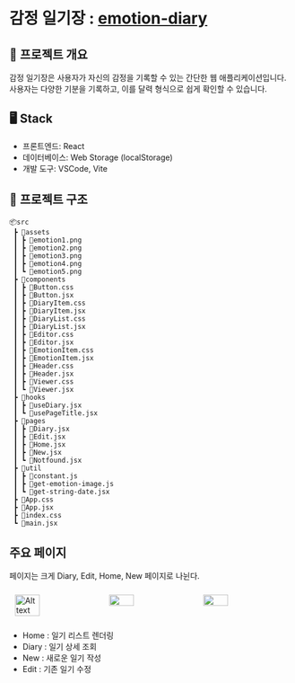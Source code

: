# 감정 일기장 : [emotion-diary](https://jyundev.github.io/emotion-diary/)

## 📝 프로젝트 개요 

감정 일기장은 사용자가 자신의 감정을 기록할 수 있는 간단한 웹 애플리케이션입니다. 사용자는 다양한 기분을 기록하고, 이를 달력 형식으로 쉽게 확인할 수 있습니다. 

## 🖥️ Stack

- 프론트엔드: React
- 데이터베이스: Web Storage (localStorage)
- 개발 도구: VSCode, Vite

## 📁 프로젝트 구조

```
📦src
 ┣ 📂assets
 ┃ ┣ 📜emotion1.png
 ┃ ┣ 📜emotion2.png
 ┃ ┣ 📜emotion3.png
 ┃ ┣ 📜emotion4.png
 ┃ ┗ 📜emotion5.png
 ┣ 📂components
 ┃ ┣ 📜Button.css
 ┃ ┣ 📜Button.jsx
 ┃ ┣ 📜DiaryItem.css
 ┃ ┣ 📜DiaryItem.jsx
 ┃ ┣ 📜DiaryList.css
 ┃ ┣ 📜DiaryList.jsx
 ┃ ┣ 📜Editor.css
 ┃ ┣ 📜Editor.jsx
 ┃ ┣ 📜EmotionItem.css
 ┃ ┣ 📜EmotionItem.jsx
 ┃ ┣ 📜Header.css
 ┃ ┣ 📜Header.jsx
 ┃ ┣ 📜Viewer.css
 ┃ ┗ 📜Viewer.jsx
 ┣ 📂hooks
 ┃ ┣ 📜useDiary.jsx
 ┃ ┗ 📜usePageTitle.jsx
 ┣ 📂pages
 ┃ ┣ 📜Diary.jsx
 ┃ ┣ 📜Edit.jsx
 ┃ ┣ 📜Home.jsx
 ┃ ┣ 📜New.jsx
 ┃ ┗ 📜Notfound.jsx
 ┣ 📂util
 ┃ ┣ 📜constant.js
 ┃ ┣ 📜get-emotion-image.js
 ┃ ┗ 📜get-string-date.jsx
 ┣ 📜App.css
 ┣ 📜App.jsx
 ┣ 📜index.css
 ┗ 📜main.jsx

 ```

 ## 주요 페이지 
페이지는 크게 Diary, Edit, Home, New 페이지로 나뉜다.

 <div style="display: flex; justify-content: center;">
     <img src="https://jyundev.github.io/images/2024-10-19-emotion-diary/home.png" alt="Alt text" style="width: 30%; height: 40%; margin: 10px">
     <img src="https://jyundev.github.io/images/2024-10-19-emotion-diary/write.png" style="width: 30%; height: 40%; margin: 10px">
     <img src="https://jyundev.github.io/images/2024-10-19-emotion-diary/diary.png" style="width: 30%; height: 40%; margin: 10px">
</div>

- Home : 일기 리스트 렌더링
- Diary : 일기 상세 조회
- New : 새로운 일기 작성
- Edit : 기존 일기 수정
